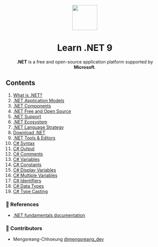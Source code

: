 <p align="center">
  <img width="80" src="https://upload.wikimedia.org/wikipedia/commons/0/0e/Microsoft_.NET_logo.png">
</p>

<h1 align="center">Learn .NET 9</h1>

<p align="center">
  <b>.NET</b> is a free and open-source application platform supported by <b>Microsoft</b>.
</p>

## Contents

1. [What is .NET?](./what-is-dotnet.md)
2. [.NET Application Models](./dotnet-application-models.md)
3. [.NET Components](./dotnet-components.md)
4. [.NET Free and Open Source](./dotnet-free-and-open-source.md)
5. [.NET Support](./dotnet-support.md)
6. [.NET Ecosystem](./dotnet-ecosystem.md)
7. [.NET Language Strategy](./dotnet-languages.md)
8. [Download .NET](./download-dotnet.md)
9. [.NET Tools & Editors](./dotnet-tools-editors.md)
10. [C# Syntax](./cs-syntax.md)
11. [C# Output](./cs-output.md)
12. [C# Comments](./cs-comments.md)
13. [C# Variables](./cs-variables.md)
14. [C# Constants](./cs-constants.md)
15. [C# Display Variables](./cs-display-variables.md)
16. [C# Multiple Variables](./cs-multiple-variables.md)
17. [C# Identifiers](./cs-identifiers.md)
18. [C# Data Types](./cs-data-types.md)
19. [C# Type Casting](./cs-type-casting.md)

### 📜 References

- [.NET fundamentals documentation](https://learn.microsoft.com/en-us/dotnet/fundamentals)

### 🤝 Contributors

- Mengsreang-Chhoeung [@mengsreang_dev](https://twitter.com/mengsreang_dev)
